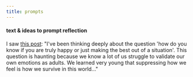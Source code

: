 ```yaml
---
title: prompts
---
```

#### text & ideas to prompt reflection

I saw [this post](https://www.instagram.com/p/Cd50SeUOqoN/?utm_source=ig_web_copy_link): "I've been thinking deeply about the question 'how do you know if you are truly happy or just making the best out of a situation'. This question is haunting because we know a lot of us struggle to validate our own emotions as adults. We learned very young that suppressing how we feel is how we survive in this world..."
